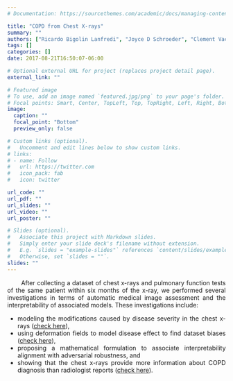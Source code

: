 ```yaml
---
# Documentation: https://sourcethemes.com/academic/docs/managing-content/

title: "COPD from Chest X-rays"
summary: ""
authors: ["Ricardo Bigolin Lanfredi", "Joyce D Schroeder", "Clement Vachet", "Vivek Srikumar", "Jessica Chan", "Tao Li", "Robert Paine", "Tolga Tasdizen"]
tags: []
categories: []
date: 2017-08-21T16:50:07-06:00

# Optional external URL for project (replaces project detail page).
external_link: ""

# Featured image
# To use, add an image named `featured.jpg/png` to your page's folder.
# Focal points: Smart, Center, TopLeft, Top, TopRight, Left, Right, BottomLeft, Bottom, BottomRight.
image:
  caption: ""
  focal_point: "Bottom"
  preview_only: false

# Custom links (optional).
#   Uncomment and edit lines below to show custom links.
# links:
# - name: Follow
#   url: https://twitter.com
#   icon_pack: fab
#   icon: twitter

url_code: ""
url_pdf: ""
url_slides: ""
url_video: ""
url_poster: ""

# Slides (optional).
#   Associate this project with Markdown slides.
#   Simply enter your slide deck's filename without extension.
#   E.g. `slides = "example-slides"` references `content/slides/example-slides.md`.
#   Otherwise, set `slides = ""`.
slides: ""
---
```

<div style="text-align: justify "> &nbsp;&nbsp;&nbsp;&nbsp;&nbsp;&nbsp; After collecting a dataset of chest x-rays and pulmonary function tests of the same patient within six months of the x-ray, we performed several investigations in terms of automatic medical image assessment and the interpretability of associated models. These investigations include: 
<ul>
     <li> modeling the modifications caused by disease severity in the chest x-rays (<a href="/publication/lanfredi-2019-adversarial/">check here</a>),</li>
     <li> using deformation fields to model disease effect to find dataset biases (<a href="/publication/lanfredi-2020-flow/">check here</a>),</li>
     <li> proposing a mathematical formulation to associate interpretability alignment with adversarial robustness, and </li>
     <li> showing that the chest x-rays provide more information about COPD diagnosis than radiologist reports (<a href="/publication/schroeder-2021-copd/">check here</a>).</li>
 </ul>
 </div>